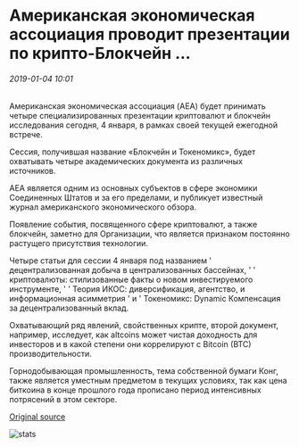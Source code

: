 # Американская экономическая ассоциация проводит презентации по крипто-Блокчейн ...

###### 2019-01-04 10:01

Американская экономическая ассоциация (AEA) будет принимать четыре специализированных презентации криптовалют и блокчейн исследования сегодня, 4 января, в рамках своей текущей ежегодной встрече.

Сессия, получившая название «Блокчейн и Токеномикс», будет охватывать четыре академических документа из различных источников.

AEA является одним из основных субъектов в сфере экономики Соединенных Штатов и за его пределами, и публикует известный журнал американского экономического обзора.

Появление события, посвященного сфере криптовалют, а также блокчейн, заметно для Организации, что является признаком постоянно растущего присутствия технологии.

Четыре статьи для сессии 4 января под названием ' децентрализованная добыча в централизованных бассейнах, ' ' криптовалюты: стилизованные факты о новом инвестируемого инструменте, ' ' Теория ИКОС: диверсификация, агентство, и информационная асимметрия ' и ' Токеномикс: Dynamic Компенсация за децентрализованный вклад.

Охватывающий ряд явлений, свойственных крипте, второй документ, например, исследует, как altcoins может чистая доходность для инвесторов и в какой степени они коррелируют с Bitcoin (BTC) производительности.

Горнодобывающая промышленность, тема собственной бумаги Конг, также является уместным предметом в текущих условиях, так как цена биткоина в конце прошлого года прописано период интенсивных потрясений в этом секторе.

[Original source](https://cointelegraph.com/news/american-economic-association-holds-presentations-on-crypto-blockchain)

![stats](https://c.statcounter.com/11760860/0/a89fa40b/1/ "stats")